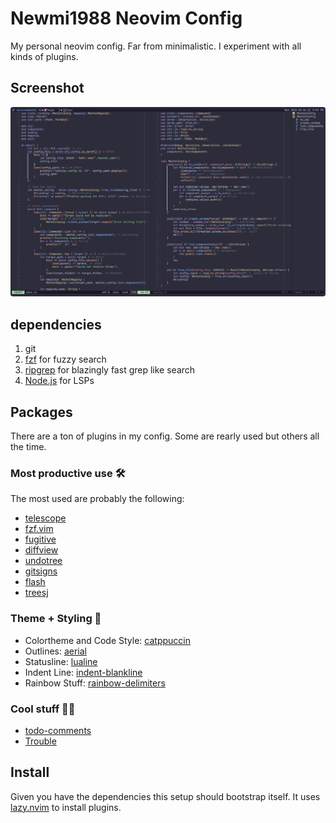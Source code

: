 # Newmi1988 Neovim Config
My personal neovim config. Far from minimalistic. I experiment with all kinds of plugins.

## Screenshot
![Nvim Screenshot](./.media/nvim.png)

## dependencies
1. git
2. [fzf](https://github.com/junegunn/fzf) for fuzzy search
3. [ripgrep](https://github.com/BurntSushi/ripgrep) for blazingly fast grep like search
4. [Node.js](https://github.com/nodejs/node) for LSPs

## Packages
There are a ton of plugins in my config.
Some are rearly used but others all the time.
### Most productive use 🛠️
The most used are probably the following:
- [telescope](https://github.com/nvim-telescope/telescope.nvim)
- [fzf.vim](https://github.com/junegunn/fzf.vim)
- [fugitive](https://github.com/tpope/vim-fugitive)
- [diffview](https://github.com/sindrets/diffview.nvim)
- [undotree](https://github.com/mbbill/undotree)
- [gitsigns](https://github.com/lewis6991/gitsigns.nvim)
- [flash](https://github.com/folke/flash.nvim)
- [treesj](https://github.com/Wansmer/treesj)


### Theme + Styling 🎨
- Colortheme and Code Style: [catppuccin](https://github.com/catppuccin/nvim)
- Outlines: [aerial](https://github.com/stevearc/aerial.nvim)
- Statusline: [lualine](https://github.com/nvim-lualine/lualine.nvim) 
- Indent Line: [indent-blankline](https://github.com/lukas-reineke/indent-blankline.nvim)
- Rainbow Stuff: [rainbow-delimiters](https://gitlab.com/HiPhish/rainbow-delimiters.nvim)

### Cool stuff 🎉🎊
- [todo-comments](https://github.com/folke/todo-comments.nvim) 
- [Trouble](https://github.com/folke/trouble.nvim)

## Install
Given you have the dependencies this setup should bootstrap itself.
It uses [lazy.nvim](https://github.com/folke/lazy.nvim) to install plugins.